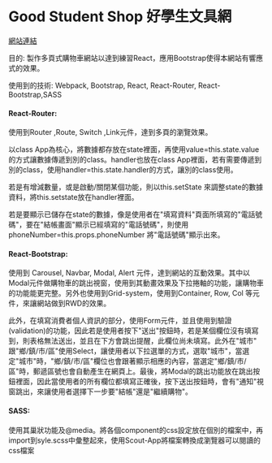 <h1>Good Student Shop 好學生文具網</h1>

<p><a href="https://goodstudentshop.github.io/">網站連結</a></p>
<p>目的: 製作多頁式購物車網站以達到練習React，應用Bootstrap使得本網站有響應式的效果。</p>
<p>使用到的技術: Webpack, Bootstrap, React, React-Router, React-Bootstrap,SASS</p>
<h4>React-Router:</h4> 
  <p>使用到Router ,Route, Switch ,Link元件，達到多頁的瀏覽效果。</p>
<p>以class App為核心，將數據都存放在state裡面，再使用value=this.state.value的方式讓數據傳遞到別的class。handler也放在class App裡面，若有需要傳遞到別的class，使用handler=this.state.handler的方式，讓別的class使用。</p>
<p>若是有增減數量，或是啟動/關閉某個功能，則以this.setState 來調整state的數據資料，將this.setstate放在handler裡面。</p>
<p>若是要顯示已儲存在state的數據，像是使用者在"填寫資料"頁面所填寫的"電話號碼"，要在"結帳畫面"顯示已經填寫的"電話號碼"，則使用phoneNumber=this.props.phoneNumber 將"電話號碼"顯示出來。</p>
<h4>React-Bootstrap: </h4>
  <p>使用到 Carousel, Navbar, Modal, Alert 元件，達到網站的互動效果。其中以Modal元件做購物車的跳出視窗，使用到其動畫效果及下拉捲軸的功能，讓購物車的功能能更完整。另外也使用到Grid-system，使用到Container, Row, Col 等元件，來讓網站做到RWD的效果。</p>
<p>此外，在填寫消費者個人資訊的部分，使用Form元件，並且使用到驗證(validation)的功能，因此若是使用者按下"送出"按鈕時，若是某個欄位沒有填寫到，則表格無法送出，並且在下方會跳出提醒，此欄位尚未填寫。此外在"城市" 跟"鄉/鎮/市/區"使用Select，讓使用者以下拉選單的方式，選取"城市"，當選定"城市"時，"鄉/鎮/市/區"欄位也會跟著顯示相應的內容，當選定"鄉/鎮/市/區"時，郵遞區號也會自動產生在網頁上。最後，將Modal的跳出功能放在跳出按鈕裡面，因此當使用者的所有欄位都填寫正確後，按下送出按鈕時，會有"通知"視窗跳出，來讓使用者選擇下一步要"結帳"還是"繼續購物"。</p>
<h4>SASS: </h4>
  <p>使用其巢狀功能及@media。將各個component的css設定放在個別的檔案中，再import到syle.scss中彙整起來，使用Scout-App將檔案轉換成瀏覽器可以閱讀的css檔案</p>

